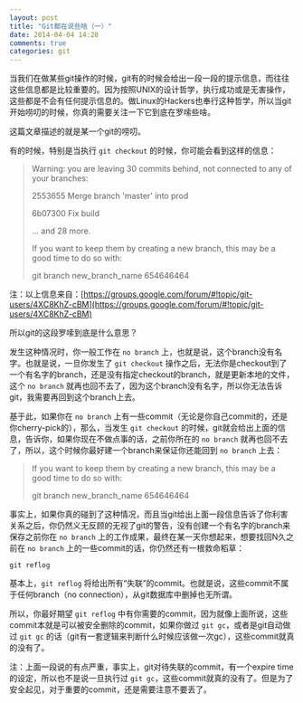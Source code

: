 ```yaml
---
layout: post
title: "Git都在说些啥（一）"
date: 2014-04-04 14:28
comments: true
categories: git
---
```


当我们在做某些git操作的时候，git有的时候会给出一段一段的提示信息，而往往这些信息都是比较重要的。因为按照UNIX的设计哲学，执行成功或是无害操作，这些都是不会有任何提示信息的。做Linux的Hackers也奉行这种哲学，所以当git开始唠叨的时候，你真的需要关注一下它到底在罗嗦些啥。

这篇文章描述的就是某一个git的唠叨。

<!-- more -->

有的时候，特别是当执行 `git checkout` 的时候，你可能会看到这样的信息：

> Warning: you are leaving 30 commits behind, not connected to
> any of your branches:
>
> 2553655 Merge branch 'master' into prod
>
> 6b07300 Fix build
>
> ... and 28 more.
>
> If you want to keep them by creating a new branch, this may be a good time
> to do so with:
>
> git branch new_branch_name 654646464

注：以上信息来自：[https://groups.google.com/forum/#!topic/git-users/4XC8KhZ-cBM](https://groups.google.com/forum/#!topic/git-users/4XC8KhZ-cBM)

所以git的这段罗嗦到底是什么意思？

发生这种情况时，你一般工作在 `no branch` 上，也就是说，这个branch没有名字。也就是说，一旦你发生了 `git checkout` 操作之后，无法你是checkout到了一个有名字的branch，还是没有指定checkout的branch，就是更新本地的文件，这个 `no branch` 就再也回不去了，因为这个branch没有名字，所以你无法告诉git，我需要再回到这个branch上去。

基于此，如果你在 `no branch` 上有一些commit（无论是你自己commit的，还是你cherry-pick的），那么，当发生 `git checkout` 的时候，git就会给出上面的信息，告诉你，如果你现在不做点事的话，之前你所在的 `no branch` 就再也回不去了，所以，这个时候你最好建一个branch来保证你还能回到 `no branch` 上去：

> If you want to keep them by creating a new branch, this may be a good time
> to do so with:
>
> git branch new_branch_name 654646464

事实上，如果你真的碰到了这种情况，而且当git给出上面一段信息告诉了你利害关系之后，你仍然义无反顾的无视了git的警告，没有创建一个有名字的branch来保存之前你在 `no branch` 上的工作成果，最终在某一天你想起来，想要找回N久之前在 `no branch` 上的一些commit的话，你仍然还有一根救命稻草：

`git reflog`

基本上，`git reflog` 将给出所有“失联”的commit。也就是说，这些commit不属于任何branch（no connection），从git数据库中删掉也无所谓。

所以，你最好期望 `git reflog` 中有你需要的commit，因为就像上面所说，这些commit本就是可以被安全删除的commit，如果你做过 `git gc`，或者是git自动做过 `git gc` 的话（git有一套逻辑来判断什么时候应该做一次gc），这些commit就真的没有了。

注：上面一段说的有点严重，事实上，git对待失联的commit，有一个expire time的设定，所以也不是说一旦执行过 `git gc`，这些commit就真的没有了。但是为了安全起见，对于重要的commit，还是需要注意不要丢了。
